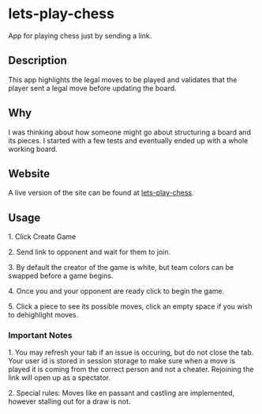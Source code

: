 <h1>lets-play-chess</h1>
<p>App for playing chess just by sending a link.</p>
<h2>Description</h2>
<p>This app highlights the legal moves to be played and validates that the player sent a legal move before updating the board.</p>
<h2>Why</h2>
<p>I was thinking about how someone might go about structuring a board and its pieces. I started with a few tests and eventually ended up with a whole working board.</p>
<h2>Website</h2>
<p>A live version of the site can be found at <a href="https://react-chess-smoky.vercel.app/">lets-play-chess</a>.</p>
<h2>Usage</h2>
<p>1. Click Create Game</p>
<p>2. Send link to opponent and wait for them to join.</p>
<p>3. By default the creator of the game is white, but team colors can be swapped before a game begins.</p>
<p>4. Once you and your opponent are ready click to begin the game.</p>
<p>5. Click a piece to see its possible moves, click an empty space if you wish to dehighlight moves.</p>
<h3>Important Notes</h3>
<p>1. You may refresh your tab if an issue is occuring, but do not close the tab. Your user id is stored in session storage to make sure when a move is played it is coming from the correct person and not a cheater. Rejoining the link will open up as a spectator.</p>
<p>2. Special rules: Moves like en passant and castling are implemented, however stalling out for a draw is not.</p>
